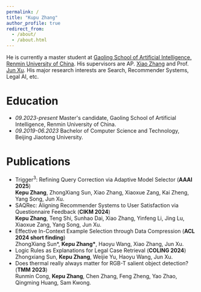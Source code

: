 ```yaml
---
permalink: /
title: "Kupu Zhang"
author_profile: true
redirect_from: 
  - /about/
  - /about.html
---
```


He is currently a master student at [Gaoling School of Artificial Intelligence, Renmin University of China](http://ai.ruc.edu.cn/english/index.htm). His supervisors are AP. [Xiao Zhang](https://scholar.google.com/citations?user=5FZ6wbAAAAAJ&hl=zh-CN&oi=ao) and Prof. [Jun Xu](https://scholar.google.com/citations?user=su14mcEAAAAJ). His major research interests are Search, Recommender Systems, Legal AI, etc. 

Education
======
* *09.2023-present* Master's candidate, Gaoling School of Artificial Intelligence, Renmin University of China.
* *09.2019-06.2023* Bachelor of Computer Science and Technology, Beijing Jiaotong University.


Publications
============
* Trigger<sup>3</sup>: Refining Query Correction via Adaptive Model Selector (**AAAI 2025**)  
  **Kepu Zhang**, ZhongXiang Sun, Xiao Zhang, Xiaoxue Zang, Kai Zheng, Yang Song, Jun Xu.
* SAQRec: Aligning Recommender Systems to User Satisfaction via Questionnaire Feedback (**CIKM 2024**)  
  **Kepu Zhang**, Teng Shi, Sunhao Dai, Xiao Zhang, Yinfeng Li, Jing Lu, Xiaoxue Zang, Yang Song, Jun Xu. 
* Effective In-Context Example Selection through Data Compression (**ACL 2024 short finding**)  
  ZhongXiang Sun*, **Kepu Zhang\***, Haoyu Wang, Xiao Zhang, Jun Xu.
* Logic Rules as Explanations for Legal Case Retrieval (**COLING 2024**)  
  Zhongxiang Sun, **Kepu Zhang**, Weijie Yu, Haoyu Wang, Jun Xu.
* Does thermal really always matter for RGB-T salient object detection? (**TMM 2023**)  
  Runmin Cong, **Kepu Zhang**, Chen Zhang, Feng Zheng, Yao Zhao, Qingming Huang, Sam Kwong.

